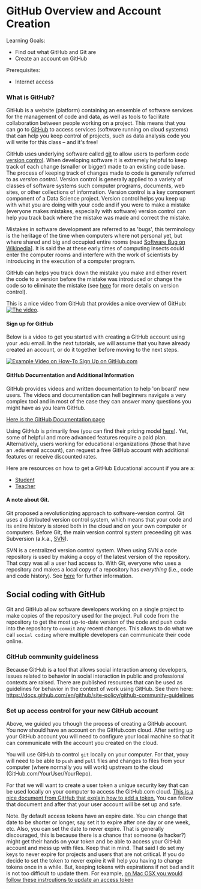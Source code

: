 # GitHub Overview and Account Creation

Learning Goals:

* Find out what GitHub and Git are
* Create an account on GitHub 

Prerequisites:

* Internet access

### What is GitHub?

GitHub is a website (platform) containing an ensemble of software services for the management of code and data, as well as tools to facilitate collaboration between people working on a project. 
This means that you can go to [GitHub](https://github.com) to access services (software running on cloud systems) that can help you keep control of projects, such as data analysis code you will write for this class – and it's free! 

GitHub uses underlying software called [git](https://git-scm.com/) to allow users to perform code [version control](https://en.wikipedia.org/wiki/Version_control). When developing software it is extremely helpful to keep track of each change (smaller or bigger) made to an existing code base. The process of keeping track of changes made to code is generally referred to as *version control*. Version control is generally applied to a variety of classes of software systems such computer programs, documents, web sites, or other collections of information. Version control is a key component component of a Data Science project. Version control helps you keep up with what you are doing with your code and if you were to make a mistake (everyone makes mistakes, especially with software) version control can help you track back where the mistake was made and correct the mistake.

Mistakes in software development are referred to as 'bugs', this terminology is the heritage of the time when computers where not personal yet, but where shared and big and occupied entire rooms (read [Software Bug on Wikipedia](https://en.wikipedia.org/wiki/Software_bug)]. It is said the at these early times of computing insects could enter the computer rooms and interfere with the work of scientists by introducing in the execution of a computer program.  

GitHub can helps you track down the mistake you make and either revert the code to a version before the mistake was introduced or change the code so to eliminate the mistake (see [here](https://en.wikipedia.org/wiki/Version_control) for more details on version control). 

This is a nice video from GitHub that provides a nice overview of GitHub:
[![The video](https://img.youtube.com/vi/pBy1zgt0XPc/0.jpg)](https://www.youtube.com/watch?v=pBy1zgt0XPc).

#### Sign up for GitHub

Below is a video to get you started with creating a GitHub account using your .edu email. In the next tutorials, we will assume that you have already created an account, or do it together before moving to the next steps.

[![Example Video on How-To Sign Up on GitHub.com](https://img.youtube.com/vi/3m4pSljscEY/0.jpg)](https://www.youtube.com/watch?v=3m4pSljscEY)

#### GitHub Documentation and Additional Information

GitHub provides videos and written documentation to help 'on board' new users. The videos and documentation can hell beginners navigate a very complex tool and in most of the case they can answer many questions you might have as you learn GitHub. 

[Here is the GitHub Documentation page](https://docs.github.com/en) 

Using GitHub is primarily free (you can find their pricing model [here](https://github.com/pricing)). Yet, some of helpful and more advanced features require a paid plan. Alternatively, users working for educational organizations (those that have an .edu email account), can request a free GitHub account with additional features or receive discounted rates.

Here are resources on how to get a GitHub Educational account if you are a:

* [Student](https://education.github.com/benefits?type=student)
* [Teacher](https://education.github.com/benefits?type=teacher)

#### A note about Git. 

Git proposed a revolutionizing approach to software-version control. Git uses a distributed version control system, which means that your code and its entire history is stored both in the cloud and on your own computer or computers. Before Git, the main version control system preceeding git was Subversion (a.k.a., [SVN](https://subversion.apache.org/)). 

SVN is a centralized version control system. When using SVN a code repository is used by making a copy of the latest version of the repository. That copy was all a user had access to. With Git, everyone who uses a repository and makes a local copy of a repository has *everything* (i.e., code and code history). See [here](https://www.quora.com/What-does-it-mean-when-Git-says-distributed-is-the-new-centralized-and-local-branching-on-the-cheap-next-to-their-logo-on-the-website) for further information.

## Social coding with GitHub

Git and GitHub allow software developers working on a single project to make copies of the repository used for the project. Pull code from the repository to get the most up-to-date version of the code and push code into the repository to `commit` any recent changes. This allows to do what we call `social coding` where multiple developers can communicate their code online. 

### GitHub community guideliness

Because GitHub is a tool that allows social interaction among developers, issues related to behavior in social interaction in public and professional contexts are raised. There are published resources that can be used as guidelines for behavior in the context of work using GitHub. See them here:  https://docs.github.com/en/github/site-policy/github-community-guidelines

### Set up access control for your new GitHub account

Above, we guided you trhough the process of creating a GitHub account. You now should have an account on the GitHub.com cloud. After setting up your GitHub account you will need to configure your local machine so that it can communicate with the account you created on the cloud. 

You will use GitHub to control `git` locally on your computer. For that, youy will need to be able to `push` and `pull` files and changes to files from your computer (where normally you will work) upstream to the cloud (GitHub.com/YourUser/YourRepo). 

For that we will want to create a user token a unique security key that can be used locally on your computer to access the GitHub.com cloud. [This is a nice document from GitHub that explain how to add a token.](https://docs.github.com/en/authentication/keeping-your-account-and-data-secure/creating-a-personal-access-token) You can follow that document and after that your user account will be set up and safe.

Note. By default access tokens have an expire date. You can change that date to be shorter or longer, say set it to expire after one day or one week, etc. Also, you can set the date to never expire. That is generally discouraged, this is because there is a chance that someone (a hacker?) might get their hands on your token and be able to access your GitHub account and mess up with files. Keep that in mind. That said I do set my keys to never expire for projects and users that are not critical. If you do decide to set the token to never expire it will help you having to change tokens once in a while. But, keeping tokens with expirations if not bad and it is not too difficult to update them. For example, [on Mac OSX you would follow these instrcutions to update an access token](https://docs.github.com/en/get-started/getting-started-with-git/updating-credentials-from-the-macos-keychain)

